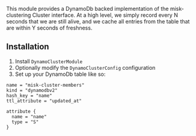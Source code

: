 This module provides a DynamoDb backed implementation of the misk-clustering
Cluster interface. At a high level, we simply record every N seconds that we
are still alive, and we cache all entries from the table that are within Y
seconds of freshness.

## Installation

1. Install `DynamoClusterModule`
2. Optionally modify the `DynamoClusterConfig` configuration
3. Set up your DynamoDb table like so:

```
name = "misk-cluster-members"
kind = "dynamodbv2"
hash_key = "name"
ttl_attribute = "updated_at"

attribute {
  name = "name"
  type = "S"
}
```
